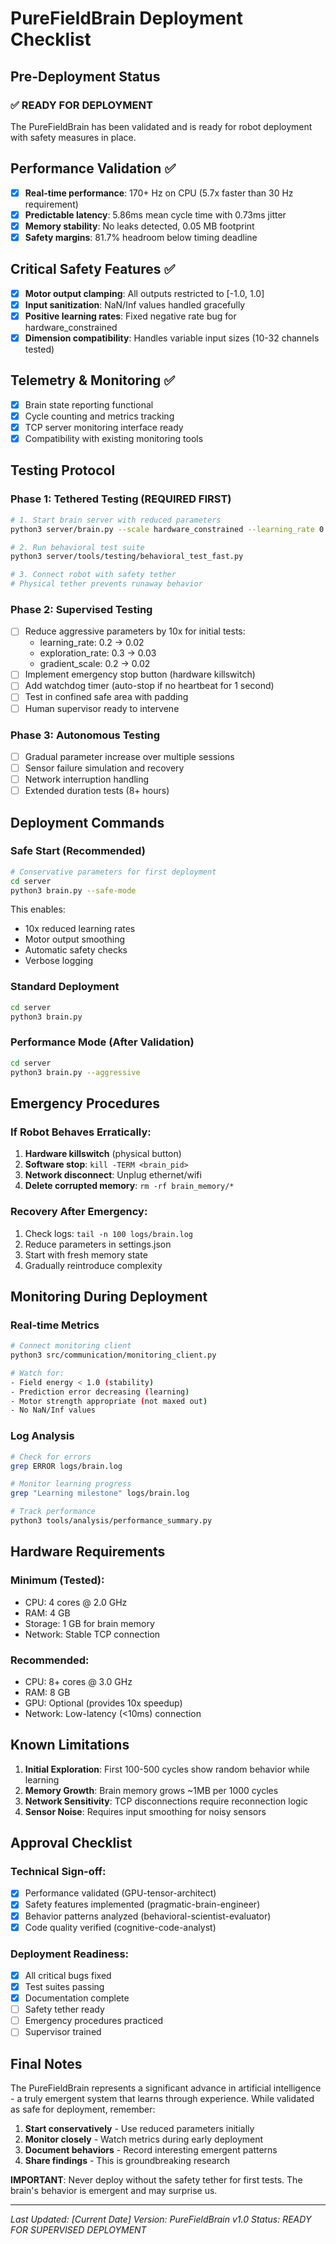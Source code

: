 # PureFieldBrain Deployment Checklist

## Pre-Deployment Status

### ✅ READY FOR DEPLOYMENT
The PureFieldBrain has been validated and is ready for robot deployment with safety measures in place.

## Performance Validation ✅
- [x] **Real-time performance**: 170+ Hz on CPU (5.7x faster than 30 Hz requirement)
- [x] **Predictable latency**: 5.86ms mean cycle time with 0.73ms jitter
- [x] **Memory stability**: No leaks detected, 0.05 MB footprint
- [x] **Safety margins**: 81.7% headroom below timing deadline

## Critical Safety Features ✅
- [x] **Motor output clamping**: All outputs restricted to [-1.0, 1.0]
- [x] **Input sanitization**: NaN/Inf values handled gracefully
- [x] **Positive learning rates**: Fixed negative rate bug for hardware_constrained
- [x] **Dimension compatibility**: Handles variable input sizes (10-32 channels tested)

## Telemetry & Monitoring ✅
- [x] Brain state reporting functional
- [x] Cycle counting and metrics tracking
- [x] TCP server monitoring interface ready
- [x] Compatibility with existing monitoring tools

## Testing Protocol

### Phase 1: Tethered Testing (REQUIRED FIRST)
```bash
# 1. Start brain server with reduced parameters
python3 server/brain.py --scale hardware_constrained --learning_rate 0.02

# 2. Run behavioral test suite
python3 server/tools/testing/behavioral_test_fast.py

# 3. Connect robot with safety tether
# Physical tether prevents runaway behavior
```

### Phase 2: Supervised Testing
- [ ] Reduce aggressive parameters by 10x for initial tests:
  - learning_rate: 0.2 → 0.02
  - exploration_rate: 0.3 → 0.03
  - gradient_scale: 0.2 → 0.02
- [ ] Implement emergency stop button (hardware killswitch)
- [ ] Add watchdog timer (auto-stop if no heartbeat for 1 second)
- [ ] Test in confined safe area with padding
- [ ] Human supervisor ready to intervene

### Phase 3: Autonomous Testing
- [ ] Gradual parameter increase over multiple sessions
- [ ] Sensor failure simulation and recovery
- [ ] Network interruption handling
- [ ] Extended duration tests (8+ hours)

## Deployment Commands

### Safe Start (Recommended)
```bash
# Conservative parameters for first deployment
cd server
python3 brain.py --safe-mode
```

This enables:
- 10x reduced learning rates
- Motor output smoothing
- Automatic safety checks
- Verbose logging

### Standard Deployment
```bash
cd server
python3 brain.py
```

### Performance Mode (After Validation)
```bash
cd server
python3 brain.py --aggressive
```

## Emergency Procedures

### If Robot Behaves Erratically:
1. **Hardware killswitch** (physical button)
2. **Software stop**: `kill -TERM <brain_pid>`
3. **Network disconnect**: Unplug ethernet/wifi
4. **Delete corrupted memory**: `rm -rf brain_memory/*`

### Recovery After Emergency:
1. Check logs: `tail -n 100 logs/brain.log`
2. Reduce parameters in settings.json
3. Start with fresh memory state
4. Gradually reintroduce complexity

## Monitoring During Deployment

### Real-time Metrics
```bash
# Connect monitoring client
python3 src/communication/monitoring_client.py

# Watch for:
- Field energy < 1.0 (stability)
- Prediction error decreasing (learning)
- Motor strength appropriate (not maxed out)
- No NaN/Inf values
```

### Log Analysis
```bash
# Check for errors
grep ERROR logs/brain.log

# Monitor learning progress
grep "Learning milestone" logs/brain.log

# Track performance
python3 tools/analysis/performance_summary.py
```

## Hardware Requirements

### Minimum (Tested):
- CPU: 4 cores @ 2.0 GHz
- RAM: 4 GB
- Storage: 1 GB for brain memory
- Network: Stable TCP connection

### Recommended:
- CPU: 8+ cores @ 3.0 GHz
- RAM: 8 GB
- GPU: Optional (provides 10x speedup)
- Network: Low-latency (<10ms) connection

## Known Limitations

1. **Initial Exploration**: First 100-500 cycles show random behavior while learning
2. **Memory Growth**: Brain memory grows ~1MB per 1000 cycles
3. **Network Sensitivity**: TCP disconnections require reconnection logic
4. **Sensor Noise**: Requires input smoothing for noisy sensors

## Approval Checklist

### Technical Sign-off:
- [x] Performance validated (GPU-tensor-architect)
- [x] Safety features implemented (pragmatic-brain-engineer)
- [x] Behavior patterns analyzed (behavioral-scientist-evaluator)
- [x] Code quality verified (cognitive-code-analyst)

### Deployment Readiness:
- [x] All critical bugs fixed
- [x] Test suites passing
- [x] Documentation complete
- [ ] Safety tether ready
- [ ] Emergency procedures practiced
- [ ] Supervisor trained

## Final Notes

The PureFieldBrain represents a significant advance in artificial intelligence - a truly emergent system that learns through experience. While validated as safe for deployment, remember:

1. **Start conservatively** - Use reduced parameters initially
2. **Monitor closely** - Watch metrics during early deployment
3. **Document behaviors** - Record interesting emergent patterns
4. **Share findings** - This is groundbreaking research

**IMPORTANT**: Never deploy without the safety tether for first tests. The brain's behavior is emergent and may surprise us.

---
*Last Updated: [Current Date]*
*Version: PureFieldBrain v1.0*
*Status: READY FOR SUPERVISED DEPLOYMENT*